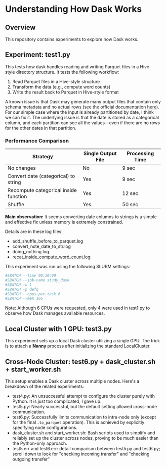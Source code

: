 # Understanding How Dask Works

## Overview

This repository contains experiments to explore how Dask works.

## Experiment: test1.py

This tests how dask handles reading and writing Parquet files in a Hive-style directory structure. It tests the following workflow:

1. Read Parquet files in a Hive-style structure  
2. Transform the data (e.g., compute word counts)  
3. Write the result back to Parquet in Hive-style format  

A known issue is that Dask may generate many output files that contain only schema metadata and no actual rows (see the official documentation [here](https://docs.dask.org/en/latest/dataframe-hive.html)). For our simple case where the input is already partitioned by date, I think we can fix it. The underlying issue is that the date is stored as a categorical column, and each partition can see all the values—even if there are no rows for the other dates in that partition.

### Performance Comparison

| Strategy                              | Single Output File | Processing Time |
|---------------------------------------|---------------------|------------------|
| No changes                            | No                  | 9 sec            |
| Convert date (categorical) to string  | Yes                 | 9 sec            |
| Recompute categorical inside function | Yes                 | 12 sec           |
| Shuffle                               | Yes                 | 50 sec           |

**Main observation:** It seems converting date columns to strings is a simple and effective fix unless memory is extremely constrained.

Details are in these log files:
- add_shuffle_before_to_parquet.log
- convert_note_date_to_str.log
- doing_nothing.log
- recat_inside_compute_word_count.log

This experiment was run using the following SLURM settings:

```bash
#SBATCH --time 00:10:00
#SBATCH --job-name study_dask
#SBATCH -n 1
#SBATCH -p defq
#SBATCH --cpus-per-task 6
#SBATCH --mem 16G
```

Note: Although 6 CPUs were requested, only 4 were used in test1.py to observe how Dask manages available resources.


## Local Cluster with 1 GPU: test3.py
This experiment sets up a local Dask cluster utilizing a single GPU. The trick is to attach a **Nanny** process after initializing the standard LocalCluster.

## Cross-Node Cluster: test6.py + dask_cluster.sh + start_worker.sh
This setup enables a Dask cluster across multiple nodes. Here's a breakdown of the related experiments:

- test4.py: An unsuccessful attempt to configure the cluster purely with Python. It is just too complicated, I gave up.
- test5.py: Nearly successful, but the default setting allowed cross-node communication.
- test6.py: Successfully limits communication to intra-node only (except for the final `.to_parquet` operation). This is achieved by explicitly specifying node configurations.
- dask_cluster.sh and start_worker.sh: Bash scripts used to simplify and reliably set up the cluster across nodes, proving to be much easier than the Python-only approach.
- test5.err and test6.err: detail comparison between test5.py and test6.py; scroll down to look for "checking incoming transfer" and "checking outgoing transfer"

